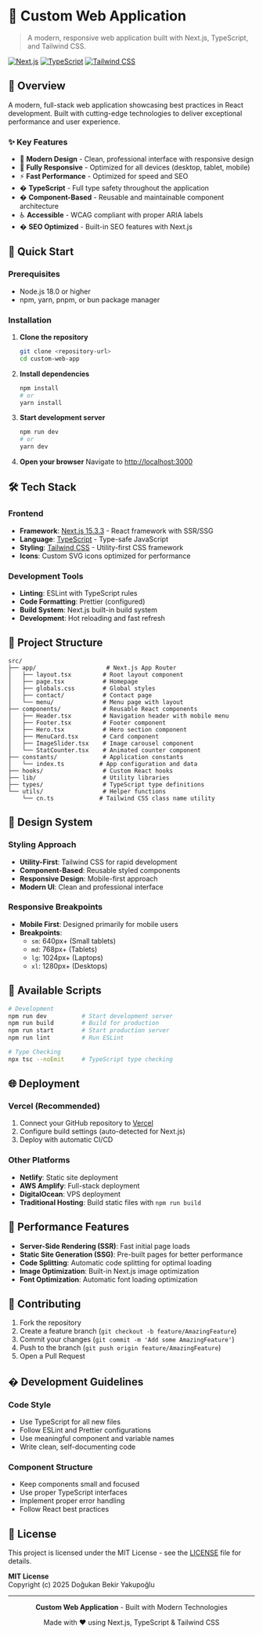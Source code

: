 # 🚀 Custom Web Application

> A modern, responsive web application built with Next.js, TypeScript, and Tailwind CSS.

[![Next.js](https://img.shields.io/badge/Next.js-15.3.3-black?style=flat-square&logo=next.js)](https://nextjs.org/)
[![TypeScript](https://img.shields.io/badge/TypeScript-5.0+-blue?style=flat-square&logo=typescript)](https://www.typescriptlang.org/)
[![Tailwind CSS](https://img.shields.io/badge/Tailwind_CSS-3.0+-38B2AC?style=flat-square&logo=tailwind-css)](https://tailwindcss.com/)

## 🌟 Overview

A modern, full-stack web application showcasing best practices in React development. Built with cutting-edge technologies to deliver exceptional performance and user experience.

### ✨ Key Features

- 🎨 **Modern Design** - Clean, professional interface with responsive design
- 📱 **Fully Responsive** - Optimized for all devices (desktop, tablet, mobile)
- ⚡ **Fast Performance** - Optimized for speed and SEO
- � **TypeScript** - Full type safety throughout the application
- � **Component-Based** - Reusable and maintainable component architecture
- ♿ **Accessible** - WCAG compliant with proper ARIA labels
- � **SEO Optimized** - Built-in SEO features with Next.js

## 🚀 Quick Start

### Prerequisites

- Node.js 18.0 or higher
- npm, yarn, pnpm, or bun package manager

### Installation

1. **Clone the repository**

   ```bash
   git clone <repository-url>
   cd custom-web-app
   ```

2. **Install dependencies**

   ```bash
   npm install
   # or
   yarn install
   ```

3. **Start development server**

   ```bash
   npm run dev
   # or
   yarn dev
   ```

4. **Open your browser**
   Navigate to [http://localhost:3000](http://localhost:3000)

## 🛠️ Tech Stack

### Frontend

- **Framework**: [Next.js 15.3.3](https://nextjs.org/) - React framework with SSR/SSG
- **Language**: [TypeScript](https://www.typescriptlang.org/) - Type-safe JavaScript
- **Styling**: [Tailwind CSS](https://tailwindcss.com/) - Utility-first CSS framework
- **Icons**: Custom SVG icons optimized for performance

### Development Tools

- **Linting**: ESLint with TypeScript rules
- **Code Formatting**: Prettier (configured)
- **Build System**: Next.js built-in build system
- **Development**: Hot reloading and fast refresh

## 📁 Project Structure

```
src/
├── app/                    # Next.js App Router
│   ├── layout.tsx         # Root layout component
│   ├── page.tsx           # Homepage
│   ├── globals.css        # Global styles
│   ├── contact/           # Contact page
│   └── menu/              # Menu page with layout
├── components/            # Reusable React components
│   ├── Header.tsx         # Navigation header with mobile menu
│   ├── Footer.tsx         # Footer component
│   ├── Hero.tsx           # Hero section component
│   ├── MenuCard.tsx       # Card component
│   ├── ImageSlider.tsx    # Image carousel component
│   └── StatCounter.tsx    # Animated counter component
├── constants/             # Application constants
│   └── index.ts          # App configuration and data
├── hooks/                 # Custom React hooks
├── lib/                   # Utility libraries
├── types/                 # TypeScript type definitions
└── utils/                 # Helper functions
    └── cn.ts             # Tailwind CSS class name utility
```

## 🎨 Design System

### Styling Approach

- **Utility-First**: Tailwind CSS for rapid development
- **Component-Based**: Reusable styled components
- **Responsive Design**: Mobile-first approach
- **Modern UI**: Clean and professional interface

### Responsive Breakpoints

- **Mobile First**: Designed primarily for mobile users
- **Breakpoints**:
  - `sm`: 640px+ (Small tablets)
  - `md`: 768px+ (Tablets)
  - `lg`: 1024px+ (Laptops)
  - `xl`: 1280px+ (Desktops)

## 🔧 Available Scripts

```bash
# Development
npm run dev          # Start development server
npm run build        # Build for production
npm run start        # Start production server
npm run lint         # Run ESLint

# Type Checking
npx tsc --noEmit     # TypeScript type checking
```

## 🌐 Deployment

### Vercel (Recommended)

1. Connect your GitHub repository to [Vercel](https://vercel.com)
2. Configure build settings (auto-detected for Next.js)
3. Deploy with automatic CI/CD

### Other Platforms

- **Netlify**: Static site deployment
- **AWS Amplify**: Full-stack deployment
- **DigitalOcean**: VPS deployment
- **Traditional Hosting**: Build static files with `npm run build`

## 🚀 Performance Features

- **Server-Side Rendering (SSR)**: Fast initial page loads
- **Static Site Generation (SSG)**: Pre-built pages for better performance
- **Code Splitting**: Automatic code splitting for optimal loading
- **Image Optimization**: Built-in Next.js image optimization
- **Font Optimization**: Automatic font loading optimization

## 🤝 Contributing

1. Fork the repository
2. Create a feature branch (`git checkout -b feature/AmazingFeature`)
3. Commit your changes (`git commit -m 'Add some AmazingFeature'`)
4. Push to the branch (`git push origin feature/AmazingFeature`)
5. Open a Pull Request

## � Development Guidelines

### Code Style

- Use TypeScript for all new files
- Follow ESLint and Prettier configurations
- Use meaningful component and variable names
- Write clean, self-documenting code

### Component Structure

- Keep components small and focused
- Use proper TypeScript interfaces
- Implement proper error handling
- Follow React best practices

## 📄 License

This project is licensed under the MIT License - see the [LICENSE](https://github.com/dyakupoglu/custom-web-app-v1/blob/main/LICENSE) file for details.

**MIT License**  
Copyright (c) 2025 Doğukan Bekir Yakupoğlu

---

<div align="center">
  <p><strong>Custom Web Application</strong> - Built with Modern Technologies</p>
  <p>Made with ❤️ using Next.js, TypeScript & Tailwind CSS</p>
</div>
